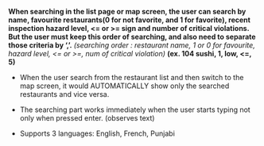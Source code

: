 **When searching in the list page or map screen, the user can search by name, favourite restaurants(0 for not favorite, and 1 for favorite), recent inspection hazard level, <= or >= sign and number of critical violations. But the user must keep this order of searching, and also need to separate those criteria by ‘,’.**
*(searching order : restaurant name, 1 or 0 for favourite, hazard level, <= or >=, num of critical violation)*
**(ex.  104 sushi, 1, low, <=, 5)**

- When the user search from the restaurant list and then switch to the map screen, it would  AUTOMATICALLY show only the searched restaurants and vice versa.

- The searching part works immediately when the user starts typing not only when pressed enter. (observes text)

- Supports 3 languages: English, French, Punjabi
